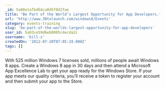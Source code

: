 ```yaml
---
_id: 5a88e1afbd6dca0d5f0d2fae
title: "Be Part of the World’s Largest Opportunity for App Developers."
url: 'http://www.30tolaunch.com/windows8/Events'
category: events-training
slug: 'be-part-of-the-worlds-largest-opportunity-for-app-developers'
user_id: 5a83ce59d6eb0005c4ecda2c
username: 'bill-s'
createdOn: '2012-07-20T07:05:19.000Z'
tags: []
---
```


With 525 million Windows 7 licenses sold, millions of people await Windows 8 apps. Create a Windows 8 app in 30 days and then attend a Microsoft App Excellence Lab to get your app ready for the Windows Store. If your app meets our quality criteria, you’ll receive a token to register your account and then submit your app to the Store.
